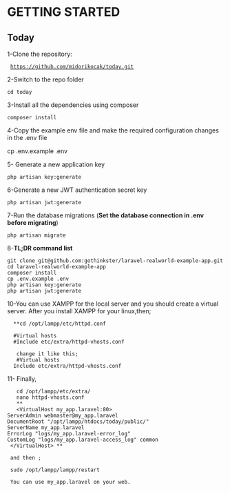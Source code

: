 # GETTING STARTED

## Today

1-Clone the repository:

<code> https://github.com/midorikocak/today.git </code>

2-Switch to the repo folder

    cd today

3-Install all the dependencies using composer

    composer install

4-Copy the example env file and make the required configuration changes in the .env file

   cp .env.example .env

5- Generate a new application key

    php artisan key:generate

6-Generate a new JWT authentication secret key

    php artisan jwt:generate
    
 
7-Run the database migrations (**Set the database connection in .env before migrating**)

    php artisan migrate
    
 
8-**TL;DR command list**

    git clone git@github.com:gothinkster/laravel-realworld-example-app.git
    cd laravel-realworld-example-app
    composer install
    cp .env.example .env
    php artisan key:generate
    php artisan jwt:generate
    
 10-You can use XAMPP for the local server and you should create a virtual server.
     After you install XAMPP for your linux,then;
      
      **cd /opt/lampp/etc/httpd.conf
      
      #Virtual hosts
      #Include etc/extra/httpd-vhosts.conf
       
       change it like this;
       #Virtual hosts
      Include etc/extra/httpd-vhosts.conf
      
 11- Finally,
       
       cd /opt/lampp/etc/extra/
       nano httpd-vhosts.conf
       **
       <VirtualHost my_app.laravel:80>
    ServerAdmin webmaster@my_app.laravel
    DocumentRoot "/opt/lampp/htdocs/today/public/"
    ServerName my_app.laravel
    ErrorLog "logs/my_app.laravel-error_log"
    CustomLog "logs/my_app.laravel-access_log" common
     </VirtualHost> **
     
     and then ;
     
     sudo /opt/lampp/lampp/restart
     
     You can use my_app.laravel on your web.
       
       
     
       
